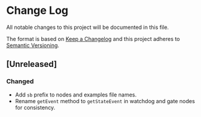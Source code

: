 # Change Log
All notable changes to this project will be documented in this file.

The format is based on [Keep a Changelog](https://keepachangelog.com) and this project adheres to [Semantic Versioning](https://semver.org).

## [Unreleased]
### Changed
- Add `sb` prefix to nodes and examples file names.
- Rename `getEvent` method to `getStateEvent` in watchdog and gate nodes for consistency.
